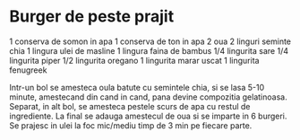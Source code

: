 # Burger de peste prajit

1 conserva de somon in apa
1 conserva de ton in apa
2 oua
2 linguri seminte chia
1 lingura ulei de masline
1 lingura faina de bambus
1/4 lingurita sare
1/4 lingurita piper
1/2 lingurita oregano
1 lingurita marar uscat
1 lingurita fenugreek


Intr-un bol se amesteca oula batute cu semintele chia, si se lasa 5-10 minute, amestecand din cand in cand, pana devine compozitia gelatinoasa.
Separat, in alt bol, se amesteca pestele scurs de apa cu restul de ingrediente. La final se adauga amestecul de oua si se imparte in 6 burgeri.
Se prajesc in ulei la foc mic/mediu timp de 3 min pe fiecare parte.
